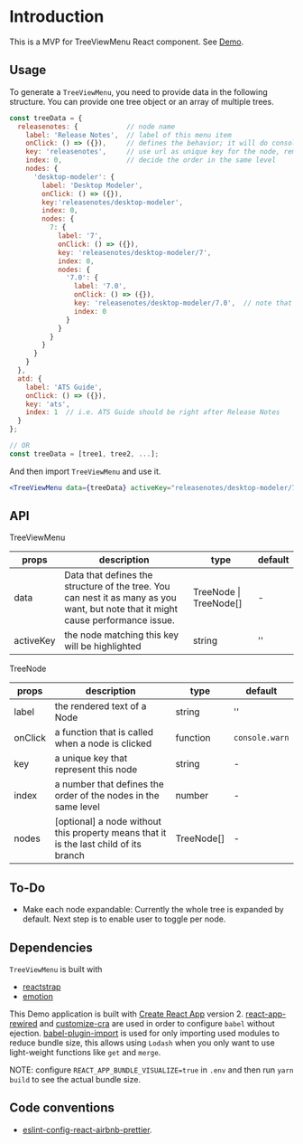 # Introduction

This is a MVP for TreeViewMenu React component. See [Demo](https://iannbing.github.io/hello-tree-view-menu).

## Usage

To generate a `TreeViewMenu`, you need to provide data in the following structure. You can provide one tree object or an array of multiple trees.

```javascript
const treeData = {
  releasenotes: {            // node name
    label: 'Release Notes',  // label of this menu item
    onClick: () => ({}),     // defines the behavior; it will do console.warn if not specified
    key: 'releasenotes',     // use url as unique key for the node, removing leading and trailing slashes
    index: 0,                // decide the order in the same level
    nodes: {
      'desktop-modeler': {
        label: 'Desktop Modeler',
        onClick: () => ({}),
        key:'releasenotes/desktop-modeler',
        index: 0,
        nodes: {
          7: {
            label: '7',
            onClick: () => ({}),
            key: 'releasenotes/desktop-modeler/7',
            index: 0,
            nodes: {
              '7.0': {
                label: '7.0',
                onClick: () => ({}),
                key: 'releasenotes/desktop-modeler/7.0',  // note that the URL is not necessarily reflecting the node path
                index: 0
              }
            }
          }
        }
      }
    }
  },
  atd: {
    label: 'ATS Guide',
    onClick: () => ({}),
    key: 'ats',
    index: 1  // i.e. ATS Guide should be right after Release Notes
  }
};

// OR
const treeData = [tree1, tree2, ...];

```

And then import `TreeViewMenu` and use it.

```jsx
<TreeViewMenu data={treeData} activeKey="releasenotes/desktop-modeler/7.0" />
```

## API

TreeViewMenu

| props     | description                                                                                                                       | type                   | default |
| --------- | --------------------------------------------------------------------------------------------------------------------------------- | ---------------------- | ------- |
| data      | Data that defines the structure of the tree. You can nest it as many as you want, but note that it might cause performance issue. | TreeNode \| TreeNode[] | -       |
| activeKey | the node matching this key will be highlighted                                                                                    | string                 | ''      |

TreeNode

| props   | description                                                                             | type       | default        |
| ------- | --------------------------------------------------------------------------------------- | ---------- | -------------- |
| label   | the rendered text of a Node                                                             | string     | ''             |
| onClick | a function that is called when a node is clicked                                        | function   | `console.warn` |
| key     | a unique key that represent this node                                                   | string     | -              |
| index   | a number that defines the order of the nodes in the same level                          | number     | -              |
| nodes   | \[optional\] a node without this property means that it is the last child of its branch | TreeNode[] | -              |

## To-Do

- Make each node expandable: Currently the whole tree is expanded by default. Next step is to enable user to toggle per node.

## Dependencies

`TreeViewMenu` is built with

- [reactstrap](https://reactstrap.github.io/)
- [emotion](https://emotion.sh/)

This Demo application is built with [Create React App](https://github.com/facebook/create-react-app) version 2. [react-app-rewired](https://github.com/timarney/react-app-rewired) and [customize-cra](https://github.com/arackaf/customize-cra) are used in order to configure `babel` without ejection. [babel-plugin-import](https://github.com/ant-design/babel-plugin-import) is used for only importing used modules to reduce bundle size, this allows using `Lodash` when you only want to use light-weight functions like `get` and `merge`.

NOTE: configure `REACT_APP_BUNDLE_VISUALIZE=true` in `.env` and then run `yarn build` to see the actual bundle size.

## Code conventions

- [eslint-config-react-airbnb-prettier](https://github.com/iannbing/eslint-config-react-airbnb-prettier).
